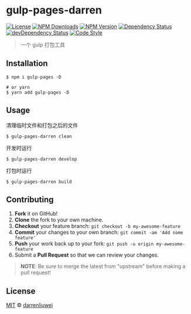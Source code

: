 # gulp-pages-darren

[![License][license-img]][license-url]
[![NPM Downloads][downloads-img]][downloads-url]
[![NPM Version][version-img]][version-url]
[![Dependency Status][dependency-img]][dependency-url]
[![devDependency Status][devdependency-img]][devdependency-url]
[![Code Style][style-img]][style-url]

> 一个 gulp 打包工具

## Installation

```shell
$ npm i gulp-pages -D

# or yarn
$ yarn add gulp-pages -D
```

## Usage

<!-- TODO: Introduction of Usage -->

清理临时文件和打包之后的文件

```shell
$ gulp-pages-darren clean
```

开发时运行

```shell
$ gulp-pages-darren develop
```

打包时运行

```shell
$ gulp-pages-darren build
```

## Contributing

1. **Fork** it on GitHub!
2. **Clone** the fork to your own machine.
3. **Checkout** your feature branch: `git checkout -b my-awesome-feature`
4. **Commit** your changes to your own branch: `git commit -am 'Add some feature'`
5. **Push** your work back up to your fork: `git push -u origin my-awesome-feature`
6. Submit a **Pull Request** so that we can review your changes.

> **NOTE**: Be sure to merge the latest from "upstream" before making a pull request!

## License

[MIT](LICENSE) &copy; [darrenliuwei](https://darrenliuwei.com)

[license-img]: https://img.shields.io/github/license/darrenliuwei/gulp-pages
[license-url]: https://github.com/darrenliuwei/gulp-pages/blob/master/LICENSE
[downloads-img]: https://img.shields.io/npm/dm/gulp-pages
[downloads-url]: https://npm.im/gulp-pages
[version-img]: https://img.shields.io/npm/v/gulp-pages
[version-url]: https://npm.im/gulp-pages
[dependency-img]: https://img.shields.io/david/darrenliuwei/gulp-pages
[dependency-url]: https://david-dm.org/darrenliuwei/gulp-pages
[devdependency-img]: https://img.shields.io/david/dev/darrenliuwei/gulp-pages
[devdependency-url]: https://david-dm.org/darrenliuwei/gulp-pages?type=dev
[style-img]: https://img.shields.io/badge/code_style-standard-brightgreen
[style-url]: https://standardjs.com
